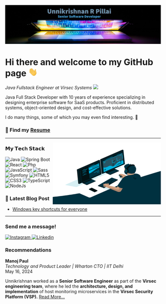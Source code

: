 <img src="/banner3.png" alt="banner" />

<h1> Hi there and welcome to my GitHub page <img  src="https://raw.githubusercontent.com/ABSphreak/ABSphreak/master/gifs/Hi.gif" width="30px"></h1>

<p><em>Java Fullstack Engineer at Virsec Systems <img src="https://media.giphy.com/media/WUlplcMpOCEmTGBtBW/giphy.gif" width="30"></em></p>

<p>Java Full Stack Developer with 10 years of experience specializing in designing enterprise software for SaaS products. Proficient in distributed systems, object-oriented design, and cost-effective solutions.</p>

I do many things, some of which you may even find interesting. 🤞

<!-- ### :page_with_curl: Find my <a href="https://1drv.ms/u/s!AumDWTF3tHYdqXH7piOI1-WCFKTB?e=vdahEo"> Resume  </a> -->
### :page_with_curl: Find my <a href="https://1drv.ms/b/s!AumDWTF3tHYdtGfwe2vpzj2GEmGB"> Resume  </a>

---

  <img align="right" alt="GIF" src="https://github.com/404FoundU/404FoundU/blob/main/code.gif?raw=true" width="350" height="200" />


### 𝗠𝘆 𝗧𝗲𝗰h 𝗦𝘁𝗮𝗰𝗸

<p>
  <img alt="Java" src="https://img.shields.io/badge/Java-007396?logo=java&logoColor=white&style=for-the-badge" />
  <img alt="Spring Boot" src="https://img.shields.io/badge/Spring%20Boot-6DB33F?logo=springboot&logoColor=fff" />
  <img alt="React" src="https://img.shields.io/badge/React-61DAFB?logo=react&logoColor=white&style=for-the-badge" />
  <img alt="Php" src="https://img.shields.io/badge/Php-777BB4?logo=php&logoColor=white&style=for-the-badge" />
  <img alt="JavaScript" src="https://img.shields.io/badge/JavaScript-F7DF1E?logo=javascript&logoColor=white&style=for-the-badge" />
  <img alt="Sass" src="https://img.shields.io/badge/Sass-CC6699?logo=sass&logoColor=white&style=for-the-badge" />
  <img alt="Symfony" src="https://img.shields.io/badge/Symfony-000000?logo=symfony&logoColor=white&style=for-the-badge" />
  <img alt="HTML5" src="https://img.shields.io/badge/-HTML5-%23E44D27?style=flat-square&logo=html5&logoColor=ffffff" />
  <img alt="CSS3" src="https://img.shields.io/badge/-CSS3-%231572B6?style=flat-square&logo=css3" />
  <img alt="TypeScript" src="https://img.shields.io/badge/-TypeScript-007ACC?style=flat-square&logo=typescript&logoColor=white" />
  <img alt="NodeJs" src="https://img.shields.io/badge/Node.js-6DA55F?logo=node.js&logoColor=white" />
  

  
</p>
<!-- https://github.com/inttter/md-badges -->



### 📝 Latest Blog Post 

<!-- BLOG-POST-LIST:START -->
- [Windows key shortcuts for everyone](https://dev.to/404foundu/10-windows-key-shortcuts-for-everyone-15g9)
<!-- BLOG-POST-LIST:END -->

---
<!-- 
<img align="center" src="https://github-readme-stats.vercel.app/api?username=404FoundU&count_private=true&title_color=FD9047&icon_color=FD9047&text_color=0C2233&custom_title=Unnikrishnan's+GitHub+Stats&show_icons=true" /> -->

### Send me a message!

<p>
  
  <a href="https://www.instagram.com/xpell_art/">
    <img alt="Instagram" src="https://img.shields.io/badge/Instagram-E4405F?logo=instagram&logoColor=white&style=for-the-badge" />
  </a>
  <a href="https://www.linkedin.com/in/urpillai/">
    <img alt="Linkedin" src="https://img.shields.io/badge/linkedin-0077B5?logo=linkedin&logoColor=white&style=for-the-badge" />
  </a>
</p>

<!-- ### 📝 Gitlab Contributions  

  <img  alt="GIF" src="/gitlab2.png" /> -->

### Recommendations

**Manoj Paul**  
*Technology and Product Leader | Wharton CTO | IIT Delhi*  
May 16, 2024  

Unnikrishnan worked as a **Senior Software Engineer** as part of the **Virsec engineering team**, where he led the **architecture, design, and implementation** of host monitoring microservices in the **Virsec Security Platform (VSP).** 
<a href="https://www.linkedin.com/in/unnip/details/recommendations/">
    Read More...
  </a>
